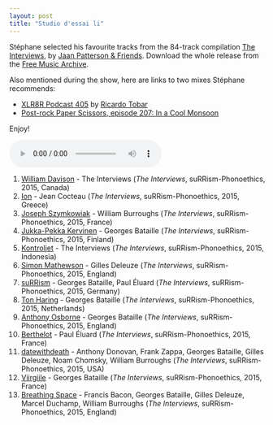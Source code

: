 ```yaml
---
layout: post
title: "Studio d'essai li"
---
```


Stéphane selected his favourite tracks from the 84-track compilation [The Interviews](http://musicbrainz.org/release/7fbe7c94-c569-4271-8739-20df59d23541), by [Jaan Patterson & Friends](http://musicbrainz.org/artist/95a6d638-9b13-4002-b7b7-da36a9a91fe1). Download the whole release from the [Free Music Archive](http://freemusicarchive.org/music/Jaan_Patterson_and_Friends/).

Also mentioned during the show, here are links to two mixes Stéphane recommends:
- [XLR8R Podcast 405](https://www.mixcloud.com/xlr8r/xlr8r-podcast-405-ricardo-tobar/) by [Ricardo Tobar](http://musicbrainz.org/artist/180c238b-4cdd-4f2f-bcc7-bbdd93d68997)
- [Post-rock Paper Scissors, episode 207: In a Cool Monsoon](https://www.mixcloud.com/babarm87/episode-207-in-a-cool-monsoon/)

Enjoy!

<audio src="http://media.emit.com/4eb-d/studio-dessai/201510082200/aac_mid.m4a" controls>
Your browser doesn't seem to be able to play embedded m4a audio.
</audio>

1. [William Davison](http://musicbrainz.org/artist/eb5ab592-2631-45ff-b00b-eefd2f6e1c00) - The Interviews (_The Interviews_, suRRism-Phonoethics, 2015, Canada)
1. [Ion](http://musicbrainz.org/artist/565ca9a2-0bc4-4a2b-ba40-1f82c9c8940b) - Jean Cocteau (_The Interviews_, suRRism-Phonoethics, 2015, Greece)
1. [Joseph Szymkowiak](http://musicbrainz.org/artist/45daf317-4208-4a4a-bd17-cfec47860cdb) - William Burroughs (_The Interviews_, suRRism-Phonoethics, 2015, France)
1. [Jukka-Pekka Kervinen](http://musicbrainz.org/artist/e247d036-a8d2-4e84-8b35-245d4a59b917) - Georges Bataille (_The Interviews_, suRRism-Phonoethics, 2015, Finland)
1. [Kontroljet](http://musicbrainz.org/artist/679da255-d9cb-475e-a8d6-b3d036a169cd) - The Interviews (_The Interviews_, suRRism-Phonoethics, 2015, Indonesia)
1. [Simon Mathewson](http://musicbrainz.org/artist/e4c8f501-3c76-4c81-a5c0-e50686d7c298) - Gilles Deleuze (_The Interviews_, suRRism-Phonoethics, 2015, England)
1. [suRRism](http://musicbrainz.org/artist/83cf8f43-ff79-4126-921f-f75b9392e0c3) - Georges Bataille, Paul Éluard (_The Interviews_, suRRism-Phonoethics, 2015, Germany)
1. [Ton Haring](http://musicbrainz.org/artist/8f6bc6e9-483a-4629-8bf8-2d96ef66c805) - Georges Bataille (_The Interviews_, suRRism-Phonoethics, 2015, Netherlands)
1. [Anthony Osborne](http://musicbrainz.org/artist/295027e0-a761-4940-94e9-fe98fcf15c4f) - Georges Bataille (_The Interviews_, suRRism-Phonoethics, 2015, England)
1. [Berthelot](http://musicbrainz.org/artist/3b9e456c-1839-4142-9351-1d050a0a9162) - Paul Éluard (_The Interviews_, suRRism-Phonoethics, 2015, France)
1. [datewithdeath](http://musicbrainz.org/artist/c3641ad8-27c8-4bab-bf52-ae6f53d3eef6) - Anthony Donovan, Frank Zappa, Georges Bataille, Gilles Deleuze, Noam Chomsky, William Burroughs (_The Interviews_, suRRism-Phonoethics, 2015, USA)
1. [Viirgiile](http://musicbrainz.org/artist/9ef7ea4b-bc3f-4a06-a9f1-7a8ea8ae5154) - Georges Bataille (_The Interviews_, suRRism-Phonoethics, 2015, France)
1. [Breathing Space](http://musicbrainz.org/artist/a058c588-e39b-4ab3-a1fa-e26ab99c4370) - Francis Bacon, Georges Bataille, Gilles Deleuze, Marcel Duchamp, William Burroughs (_The Interviews_, suRRism-Phonoethics, 2015, England)